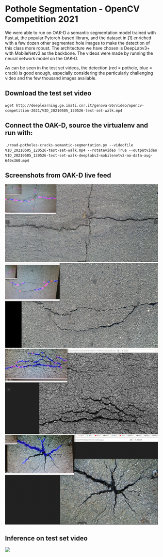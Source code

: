 # Pothole Segmentation - OpenCV Competition 2021

We were able to run on OAK-D a semantic segmentation model trained with Fast.ai, the popular Pytorch-based library, and the dataset in [1] enriched with a few dozen other segmented hole images to make the detection of this class more robust. The architecture we have chosen is DeepLabv3+ with MobileNetv2 as the backbone. The videos were made by running the neural network model on the OAK-D.

As can be seen in the test set videos, the detection (red = pothole, blue = crack) is good enough, especially considering the particularly challenging video and the few thousand images available.

## Download the test set video

`wget http://deeplearning.ge.imati.cnr.it/genova-5G/video/opencv-competition-2021/VID_20210505_120526-test-set-walk.mp4`

## Connect the OAK-D, source the virtualenv and run with:

`./road-potholes-cracks-semantic-segmentation.py --videofile VID_20210505_120526-test-set-walk.mp4 --rotatevideo True --outputvideo VID_20210505_120526-test-set-walk-deeplabv3-mobilenetv2-no-data-aug-640x360.mp4`

## Screenshots from OAK-D live feed

![screenshot-01](https://github.com/4ndr3aR/pothole-segmentation-opencv-competition-2021/raw/main/pics/live-screenshots/screenshot-01.png)
![screenshot-02](https://github.com/4ndr3aR/pothole-segmentation-opencv-competition-2021/raw/main/pics/live-screenshots/screenshot-02.png)
![screenshot-03](https://github.com/4ndr3aR/pothole-segmentation-opencv-competition-2021/raw/main/pics/live-screenshots/screenshot-03.png)
![screenshot-04](https://github.com/4ndr3aR/pothole-segmentation-opencv-competition-2021/raw/main/pics/live-screenshots/screenshot-04.png)

## Inference on test set video

![](https://github.com/4ndr3aR/pothole-segmentation-opencv-competition-2021/raw/main/videos/VID_20210505_120526-test-set-walk-deeplabv3-mobilenetv2-no-data-aug-640x360-short-clip.gif)
